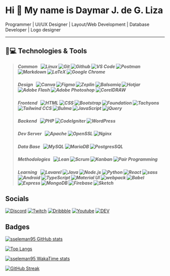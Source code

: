 Hi 👋 My name is Daymar J. de G. Liza
===============================

Programmer | UI/UX Designer | Layout/Web Development | Database Developer | Logo designer

---------------

## 🚀💻 Technologies & Tools
> ##### _Common_ &nbsp; ![Linux][#linux] ![Git][#git] ![Github][#github] ![VS Code][#vs-code] ![Postman][#postman] ![Markdown][#markdown] ![LaTeX][#latex] ![Google Chrome][#google-chrome]
> ##### _Design_ &nbsp; ![Canva][#canva] ![Figma][#figma] ![Zeplin][#zeplin] ![Balsamiq][#balsamiq] ![Hotjar][#hotjar] ![Adobe Flash][#adobe-flash] ![Adobe Photoshop][#adobe-photoshop] ![CorelDRAW][#coreldraw]
> ##### _Frontend_ &nbsp; ![HTML][#html] ![CSS][#css] ![Bootstrap][#bootstrap] ![Foundation][#foundation] ![Tachyons][#tachyons] ![Tailwind CCS][#tailwindcss] ![Bulma][#bulma] ![JavaScript][#javascript] ![jQuery][#jquery]
> ##### _Backend_ &nbsp; ![PHP][#php] ![CodeIgniter][#codeigniter] ![WordPress][#wordpress]
> ##### _Dev Server_ &nbsp; ![Apache][#apache] ![OpenSSL][#openssl] ![Nginx][#nginx]
> ##### _Data Base_ &nbsp; ![MySQL][#mysql] ![MariaDB][#mariadb] ![PostgresSQL][#postgresql]
> ##### _Methodologies_ &nbsp; ![Lean][#lean] ![Scrum][#scrum] ![Kanban][#kanban] ![Pair Programming][#pair-programming]
> ##### _Learning_ &nbsp; ![Lavarel][#lavarel] ![Java][#java] ![Node.js][#nodejs] ![Python][#python] ![React][#react] ![sass][#sass] ![Android][#android] ![TypeScript][#typescript] ![Material UI][#materialui] ![webpack][#webpack] ![Babel][#babel] ![Express][#express] ![MongoDB][#mongodb] ![Firebase][#firebase] ![Sketch][#sketch]

## Socials

[![Discord][#discord]][@discord] [![Twitch][#twitch]][@twitch] [![Dribbble][#dribbble]][@dribbble] [![Youtube][#youtube]][@youtube] [![DEV][#dev]][@dev]

## Badges

[![sseleman95 GitHub stats](https://github-readme-stats.vercel.app/api?username=sseleman95&show_icons=true&theme=algolia)](https://github.com/sseleman95)

[![Top Langs](https://github-readme-stats.vercel.app/api/top-langs/?username=sseleman95&layout=compact&langs_count=8&theme=algolia)](https://github.com/sseleman95)

[![sseleman95 WakaTime stats](https://github-readme-stats.vercel.app/api/wakatime?username=@sseleman95&layout=compact&theme=algolia)](https://github.com/sseleman95)

[![GitHub Streak](https://github-readme-streak-stats.herokuapp.com/?user=sseleman95&show_icons=true&theme=algolia)](https://github.com/sseleman95)

<!--[![Readme Card](https://github-readme-stats.vercel.app/api/pin/?username=sseleman95&repo=sseleman95&theme=algolia)](https://github.com/sseleman95/sseleman95)-->

<!-- URL Index -->
[#ansible]:          https://img.shields.io/badge/Ansible-000000?style=flat&logo=ansible
[#aws]:              https://img.shields.io/badge/AWS-FF9900?style=flat&logo=amazonaws&logoColor=black
[#bash]:             https://img.shields.io/badge/Bash-4EAA25?style=flat&logo=gnubash&logoColor=white "Bash Script"
[#bootstrap]:        https://img.shields.io/badge/Bootstrap-7952B3?style=flat&logo=bootstrap&logoColor=white
[#foundation]:       https://img.shields.io/badge/Foundation-2C3840?style=flat&logo=foundation&logoColor=white
[#tachyons]:         https://img.shields.io/badge/Tachyons-white?style=flat&logo=tachyons&logoColor=dark
[#tailwindcss]:      https://img.shields.io/badge/Tailwindcss-38BDF8?style=flat&logo=tailwindcss&logoColor=white
[#bulma]:            https://img.shields.io/badge/Bulma-00D1B2?style=flat&logo=bulma&logoColor=white
[#css]:              https://img.shields.io/badge/CSS3-1572B6?style=flat&logo=css3
[#docker]:           https://img.shields.io/badge/Docker-2496ED?style=flat&logo=docker&logoColor=white
[#git]:              https://img.shields.io/badge/Git-F05032?style=flat&logo=git&logoColor=white
[#github]:           https://img.shields.io/badge/Github-181717?style=flat&logo=github
[#gitlab]:           https://img.shields.io/badge/Gitlab-330F63?style=flat&logo=gitlab
[#vs-code]:          https://img.shields.io/badge/-VS%20Code-007ACC?style=flat&logo=visual-studio-code
[#google-chrome]:    https://img.shields.io/badge/Chrome-black?style=flat-square&logo=google-chrome
[#postman]:          https://img.shields.io/badge/Postman-black?style=flat&logo=postman
[#canva]:            https://img.shields.io/badge/Canva-7952B3?style=flat&logo=canva
[#figma]:            https://img.shields.io/badge/Figma-4169E1?style=flat&logo=figma
[#zeplin]:           https://img.shields.io/badge/Zeplin-FDBD39?style=flat&logo=zeplin
[#balsamiq]:         https://img.shields.io/badge/Balsamiq-333D42?style=flat&logo=balsamiq
[#hotjar]:           https://img.shields.io/badge/Hotjar-FF3C00?style=flat&logo=hotjar&logoColor=white
[#adobe-flash]:      https://img.shields.io/badge/-Adobe%20Flash-221210?style=flat&logo=adobe-flash
[#adobe-photoshop]:  https://img.shields.io/badge/-Adobe%20Photoshop-001D34?style=flat&logo=adobe-photoshop
[#coreldraw]:        https://img.shields.io/badge/CorelDRAW-585858?style=flat&logo=coreldraw
[#gh-actions]:       https://img.shields.io/badge/Actions-2088FF?style=flat&logo=githubactions&logoColor=white "Github Actions"
[#gl-cicd]:          https://img.shields.io/badge/CI/CD-330F63?style=flat&logo=gitlab "Gitlab CI/CD"
[#go]:               https://img.shields.io/badge/Go-00ADD8?style=flat&logo=go&logoColor=white
[#grafana]:          https://img.shields.io/badge/Grafana-F2F4F9?style=flat&logo=grafana&logoColor=F46800
[#helm]:             https://img.shields.io/badge/Helm-0F1689?style=flat&logo=helm
[#html]:             https://img.shields.io/badge/HTML5-E34F26?style=flat&logo=html5&logoColor=white
[#javascript]:       https://img.shields.io/badge/JavaScript-323330?style=flat&logo=javascript&logoColor=F7DF1E
[#jquery]:           https://img.shields.io/badge/jQuery-323330?style=flat&logo=jquery&logoColor=blue
[#jenkins]:          https://img.shields.io/badge/Jenkins-D24939?style=flat&logo=jenkins&logoColor=white
[#jira-software]:    https://img.shields.io/badge/Jira-0052CC?style=flat&logo=jirasoftware "Jira Software"
[#kubernetes]:       https://img.shields.io/badge/Kubernetes-326CE5?&style=flat&logo=kubernetes&logoColor=white
[#linux]:            https://img.shields.io/badge/Linux-FCC624?style=flat&logo=linux&logoColor=black
[#markdown]:         https://img.shields.io/badge/Markdown-000000?style=flat&logo=markdown
[#latex]:            https://img.shields.io/badge/LaTeX-fffff?style=flat&logo=latex
[#prometheus]:       https://img.shields.io/badge/Prometheus-20232A?style=flat&logo=prometheus
[#rancher]:          https://img.shields.io/badge/Rancher-0075A8?style=flat&logo=rancher
[#terraform]:        https://img.shields.io/badge/Terraform-7B42BC?style=flat&logo=terraform
[#vagrant]:          https://img.shields.io/badge/Vagrant-1868F2?style=flat&logo=vagrant
[#mongodb]:          https://img.shields.io/badge/MongoDB-47A248?style=flat&logo=mongodb&logoColor=white
[#mysql]:            https://img.shields.io/badge/MySQL-4479A1?style=flat&logo=mysql&logoColor=white
[#mariadb]:          https://img.shields.io/badge/MariaDB-4E629A?style=flat&logo=mariadb&logoColor=white
[#postgresql]:       https://img.shields.io/badge/PostgreSQL-4169E1?style=flat&logo=postgresql&logoColor=white
[#php]:              https://img.shields.io/badge/PHP-4D588E?style=flat&logo=php&logoColor=white
[#wordpress]:        https://img.shields.io/badge/WordPress-1E8CBE?style=flat&logo=wordpress&logoColor=white
[#codeigniter]:      https://img.shields.io/badge/CodeIgniter-DD4814?style=flat&logo=codeigniter&logoColor=white
[#lavarel]:          https://img.shields.io/badge/Lavarel-DD4814?style=flat&logo=lavarel&logoColor=white
[#java]:             https://img.shields.io/badge/Java-orange?style=flat&logo=java&logoColor=white
[#nodejs]:           https://img.shields.io/badge/Node.js-339933?style=flat&logo=nodedotjs&logoColor=white
[#python]:           https://img.shields.io/badge/Python-3776AB?style=flat&logo=python&logoColor=white
[#react]:            https://img.shields.io/badge/React-20232A?style=flat&logo=react&logoColor=61DAFB
[#sass]:             https://img.shields.io/badge/Sass-CC6699?style=flat&logo=sass&logoColor=white
[#android]:          https://img.shields.io/badge/Android-05150C?style=flat&logo=android&logoColor=white

[#materialui]:       https://img.shields.io/badge/Material%20UI-0085ff?style=flat&logo=materialui&logoColor=white
[#redux]:            https://img.shields.io/badge/Redux-7248B6?style=flat&logo=redux&logoColor=white
[#webpack]:          https://img.shields.io/badge/Web%20Pack-2E74BC?style=flat&logo=webpack&logoColor=white
[#babel]:            https://img.shields.io/badge/Babel-F1D53C?style=flat&logo=babel&logoColor=white
[#express]:          https://img.shields.io/badge/Express-000000?style=flat&logo=express&logoColor=white
[#firebase]:         https://img.shields.io/badge/Firebase-FCE927?style=flat&logo=firebase&logoColor=white

[#sketch]:           https://img.shields.io/badge/sketch-FDAD00?style=flat&logo=sketch&logoColor=white
[#apache]:           https://img.shields.io/badge/Apache%202-BA3560?style=flat&logo=apache&logoColor=white
[#nginx]:            https://img.shields.io/badge/Nginx-009400?style=flat&logo=nginx&logoColor=white
[#openssl]:          https://img.shields.io/badge/Open%20SSL-6E1311?style=flat&logo=openssl&logoColor=white

[#lean]:             https://img.shields.io/badge/lean-methodology?style=flat&logo=lean-methodology
[#scrum]:            https://img.shields.io/badge/scrum-methodology?style=flat&logo=scrum-methodology
[#kanban]:           https://img.shields.io/badge/Kanban-methodology?style=flat&logo=kanban-methodology
[#pair-programming]: https://img.shields.io/badge/Pair-Programming-methodology?style=flat&logo=pair-programming
[#typescript]:       https://img.shields.io/badge/TypeScript-3178C6?style=flat&logo=typescript&logoColor=white
[#hackerrank]:       https://img.shields.io/badge/HackerRank-00EA64?style=flat&logo=hackerrank&logoColor=white
[#dockerhub]:        https://img.shields.io/badge/Docker_Hub-294356?style=flat&logo=docker&logoColor=white
[#discord]:          https://img.shields.io/badge/Discord-5865F2?style=flat&logo=discord&logoColor=white
[#gmail]:            https://img.shields.io/badge/Gmail-EA4335?style=flat&logo=gmail&logoColor=white
[#linkedin]:         https://img.shields.io/badge/LinkedIn-0A66C2?style=flat&logo=linkedin&logoColor=white
[#facebook]:         https://img.shields.io/badge/Facebook-0866FF?style=flat&logo=facebook&logoColor=white
[#twitch]:           https://img.shields.io/badge/Twitch-A970FF?style=flat&logo=twitch&logoColor=white
[#dribbble]:         https://img.shields.io/badge/Dribbble-CD4E8E?style=flat&logo=dribbble&logoColor=white
[#youtube]:          https://img.shields.io/badge/Youtube-red?style=flat&logo=youtube&logoColor=white
[#dev]:              https://img.shields.io/badge/DEV-000000?style=flat&logo=dev&logoColor=white
[@gmail]:            mailto:sseleman95@gmail.com "Send me an email!"
[@linkedin]:         https://www.linkedin.com/in/sseleman95
[@facebook]:         https://www.facebook.com/sseleman95.liza
[@discord]:          https://discordapp.com/users/401401066991779840 "Contact me on Discord!"
[@twitch]:           https://www.twitch.tv/sseleman95
[@dribbble]:         https://dribbble.com/sseleman
[@youtube]:          https://www.youtube.com/sseleman95
[@dev]:              https://dev.to/sseleman95
